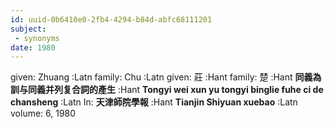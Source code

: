 ```yaml
---
id: uuid-0b6410e0-2fb4-4294-b84d-abfc68111201
subject: 
 - synonyms
date: 1980
---
```


given: Zhuang :Latn
family: Chu :Latn
given: 莊 :Hant
family: 楚 :Hant
**同義為訓与同義并列复合詞的產生** :Hant
**Tongyi wei xun yu tongyi binglie fuhe ci de chansheng** :Latn
In: 
**天津師院學報** :Hant
**Tianjin Shiyuan xuebao** :Latn
volume: 6, 1980